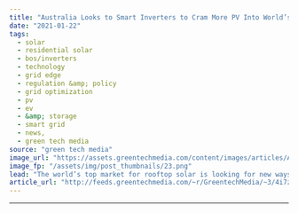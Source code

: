 ```yaml
---
title: "Australia Looks to Smart Inverters to Cram More PV Into World’s Top Solar Market"
date: "2021-01-22"
tags: 
  - solar
  - residential solar
  - bos/inverters
  - technology
  - grid edge
  - regulation &amp; policy
  - grid optimization
  - pv
  - ev
  - &amp; storage
  - smart grid
  - news,
  - green tech media
source: "green tech media"
image_url: "https://assets.greentechmedia.com/content/images/articles/Australia_Solar_Rooftop_XL_Shutterstock.jpg"
image_fp: "/assets/img/post_thumbnails/23.png"
lead: "The world’s top market for rooftop solar is looking for new ways to add distributed PV to its electricity system by fine-tuning its interplay with the power grid. This year, utilities in the Australian states South Australia and Victoria will roll ou ..."
article_url: "http://feeds.greentechmedia.com/~r/GreentechMedia/~3/4i7z8gQxuE8/worlds-top-rooftop-solar-market-looks-to-cram-in-more-pv"
---
```


---
